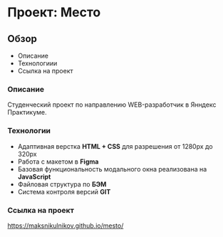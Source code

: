 # Проект: Место

## Обзор

* Описание
* Технологиии
* Ссылка на проект

### Описание ###

Студенческий проект по направлению WEB-разработчик в Янндекс Практикуме.

### Технологии ###

* Адаптивная верстка **HTML + CSS** для разрешения от 1280px до 320px
* Работа с макетом в **Figma**
* Базовая функциональность модального окна реализована на **JavaScript**
* Файловая структура по **БЭМ**
* Система контроля версий **GIT**

### Сcылка на проект ###

https://maksnikulnikov.github.io/mesto/
